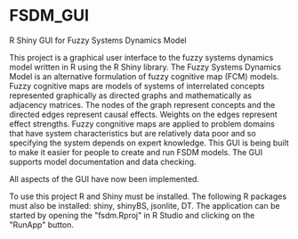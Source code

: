# FSDM_GUI
R Shiny GUI for Fuzzy Systems Dynamics Model

This project is a graphical user interface to the fuzzy systems dynamics model written in R using the R Shiny library. The Fuzzy Systems Dynamics Model is an alternative formulation of fuzzy cognitive map (FCM) models. Fuzzy cognitive maps are models of systems of interrelated concepts represented graphically as directed graphs and mathematically as adjacency matrices.  The nodes of the graph represent concepts and the directed edges represent causal effects.  Weights on the edges represent effect strengths.  Fuzzy congnitive maps are applied to problem domains that have system characteristics but are relatively data poor and so specifying the system depends on expert knowledge. This GUI is being built to make it easier for people to create and run FSDM models. The GUI supports model documentation and data checking. 

All aspects of the GUI have now been implemented.

To use this project R and Shiny must be installed. The following R packages must also be installed: shiny, shinyBS, jsonlite, DT. The application can be started by opening the "fsdm.Rproj" in R Studio and clicking on the "RunApp" button. 
